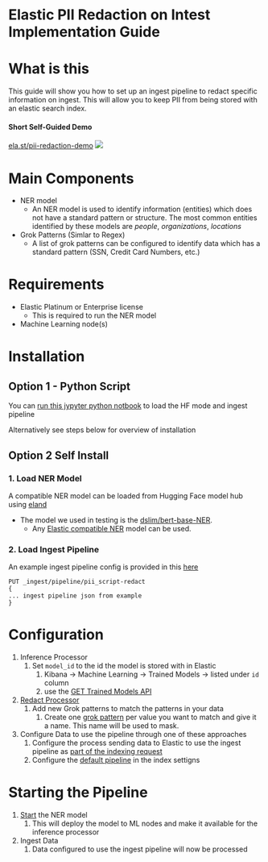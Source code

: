# Elastic PII Redaction on Intest Implementation Guide

# What is this
This guide will show you how to set up an ingest pipeline to redact specific information on ingest. This will allow you to keep PII from being stored with an elastic search index.

#### Short Self-Guided Demo
[ela.st/pii-redaction-demo](https://ela.st/pii-redaction-demo)
[<img src="https://raw.githubusercontent.com/jeffvestal/pii_redaction/main/assets/pii-pipeline-test-screenshot.png">](https://ela.st/pii-redaction-demo)


# Main Components
- NER model
    - An NER model is used to identify information (entities) which does not have a standard pattern or structure. The most common entities identified by these models are _people_, _organizations_, _locations_ 
- Grok Patterns (Simlar to Regex)
    - A list of grok patterns can be configured to identify data which has a standard pattern (SSN, Credit Card Numbers, etc.)

# Requirements
- Elastic Platinum or Enterprise license
    - This is required to run the NER model
- Machine Learning node(s)



# Installation

## Option 1 - Python Script
You can [run this jypyter python notbook](https://github.com/jeffvestal/pii_redaction/blob/main/assets/pii_redact_pipeline_setup.ipynb) to load the HF mode and ingest pipeline

Alternatively see steps below for overview of installation

## Option 2 Self Install

### 1. Load NER Model
A compatible NER model can be loaded from Hugging Face model hub using [eland](https://github.com/elastic/eland)
- The model we used in testing is the [dslim/bert-base-NER](https://huggingface.co/dslim/bert-base-NER).
    - Any [Elastic compatible NER](https://www.elastic.co/guide/en/machine-learning/current/ml-nlp-model-ref.html#ml-nlp-model-ref-ner) model can be used.

### 2. Load Ingest Pipeline
An example ingest pipeline config is provided in this [here](https://github.com/jeffvestal/pii_redaction/blob/main/configuration/ingest_pipeline.pii_redact.json)
```
PUT _ingest/pipeline/pii_script-redact
{
... ingest pipeline json from example
}
```

# Configuration
1. Inference Processor
    1. Set `model_id` to the id the model is stored with in Elastic
        1. Kibana -> Machine Learning -> Trained Models -> listed under `id` column
        2. use the [GET Trained Models API](https://www.elastic.co/guide/en/elasticsearch/reference/8.6/get-trained-models.html#get-trained-models)
1. [Redact Processor](https://www.elastic.co/guide/en/elasticsearch/reference/current/redact-processor.html)
    1. Add new Grok patterns to match the patterns in your data
        1. Create one [grok pattern](https://www.elastic.co/guide/en/elasticsearch/reference/current/grok.html) per value you want to match and give it a name. This name will be used to mask.
5. Configure Data to use the pipeline through one of these approaches
    1. Configure the process sending data to Elastic to use the ingest pipeline as [part of the indexing request](https://www.elastic.co/guide/en/elasticsearch/reference/current/ingest.html#add-pipeline-to-indexing-request)
    2. Configure the [default pipeline](https://www.elastic.co/guide/en/elasticsearch/reference/current/ingest.html#set-default-pipeline) in the index settigns

# Starting the Pipeline
1. [Start](https://www.elastic.co/guide/en/machine-learning/current/ml-nlp-deploy-models.html#ml-nlp-deploy-model) the NER model
    1. This will deploy the model to ML nodes and make it available for the inference processor
1. Ingest Data
    1. Data configured to use the ingest pipeline will now be processed
 













